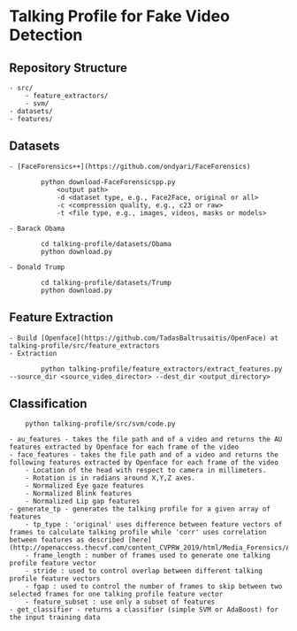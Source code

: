# Talking Profile for Fake Video Detection

## Repository Structure
	- src/
		- feature_extractors/
		- svm/
	- datasets/
	- features/

## Datasets
	- [FaceForensics++](https://github.com/ondyari/FaceForensics)
```shell
		python download-FaceForensicspp.py
		    <output path>
		    -d <dataset type, e.g., Face2Face, original or all>
		    -c <compression quality, e.g., c23 or raw>
		    -t <file type, e.g., images, videos, masks or models> 
```		

	- Barack Obama
```shell
		cd talking-profile/datasets/Obama
		python download.py
``` 

	- Donald Trump
```shell
		cd talking-profile/datasets/Trump
		python download.py
``` 

## Feature Extraction
	- Build [Openface](https://github.com/TadasBaltrusaitis/OpenFace) at talking-profile/src/feature_extractors
	- Extraction
```shell
		python talking-profile/feature_extractors/extract_features.py --source_dir <source_video_director> --dest_dir <output_directory>
```

## Classification

```shell
	python talking-profile/src/svm/code.py
```
	- au_features - takes the file path and of a video and returns the AU features extracted by Openface for each frame of the video 	
	- face_features - takes the file path and of a video and returns the following features extracted by Openface for each frame of the video
		- Location of the head with respect to camera in millimeters.  
		- Rotation is in radians around X,Y,Z axes.
		- Normalized Eye gaze features
		- Normalized Blink features
		- Normalized Lip gap features
	- generate_tp - generates the talking profile for a given array of features
		- tp_type : 'original' uses difference between feature vectors of frames to calculate talking profile while 'corr' uses correlation between features as described [here](http://openaccess.thecvf.com/content_CVPRW_2019/html/Media_Forensics/Agarwal_Protecting_World_Leaders_Against_Deep_Fakes_CVPRW_2019_paper.html)
		- frame_length : number of frames used to generate one talking profile feature vector
		- stride : used to control overlap between different talking profile feature vectors
		- fgap : used to control the number of frames to skip between two selected frames for one talking profile feature vector
		- feature_subset : use only a subset of features   
	- get_classifier - returns a classifier (simple SVM or AdaBoost) for the input training data

